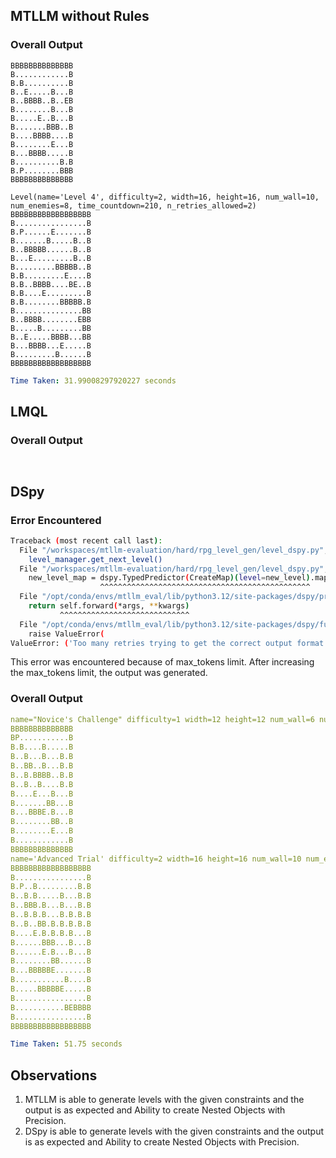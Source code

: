 ## MTLLM  without Rules
### Overall Output
```yamlLevel(name='Level 2', difficulty=1, width=12, height=12, num_wall=6, num_enemies=4, time_countdown=150, n_retries_allowed=3)
BBBBBBBBBBBBBB
B............B
B.B..........B
B..E.....B...B
B..BBBB..B..EB
B........B...B
B.....E..B...B
B.......BBB..B
B....BBBB....B
B........E...B
B...BBBB.....B
B..........B.B
B.P........BBB
BBBBBBBBBBBBBB

Level(name='Level 4', difficulty=2, width=16, height=16, num_wall=10, num_enemies=8, time_countdown=210, n_retries_allowed=2)
BBBBBBBBBBBBBBBBBB
B................B
B.P......E.......B
B.......B.....B..B
B..BBBBB......B..B
B...E.........B..B
B.........BBBBB..B
B.B.........E....B
B.B..BBBB....BE..B
B.B....E.........B
B.B........BBBBB.B
B...............BB
B..BBBB........EBB
B.....B.........BB
B..E.....BBBB...BB
B...BBBB...E.....B
B.........B......B
BBBBBBBBBBBBBBBBBB
```
```yaml
Time Taken: 31.99008297920227 seconds
```

## LMQL 
### Overall Output
```yaml

```

```yaml

```

## DSpy 
### Error Encountered
```bash
Traceback (most recent call last):
  File "/workspaces/mtllm-evaluation/hard/rpg_level_gen/level_dspy.py", line 116, in <module>
    level_manager.get_next_level()
  File "/workspaces/mtllm-evaluation/hard/rpg_level_gen/level_dspy.py", line 78, in get_next_level
    new_level_map = dspy.TypedPredictor(CreateMap)(level=new_level).map
                    ^^^^^^^^^^^^^^^^^^^^^^^^^^^^^^^^^^^^^^^^^^^^^^^
  File "/opt/conda/envs/mtllm_eval/lib/python3.12/site-packages/dspy/primitives/program.py", line 26, in __call__
    return self.forward(*args, **kwargs)
           ^^^^^^^^^^^^^^^^^^^^^^^^^^^^^
  File "/opt/conda/envs/mtllm_eval/lib/python3.12/site-packages/dspy/functional/functional.py", line 235, in forward
    raise ValueError(
ValueError: ('Too many retries trying to get the correct output format. Try simplifying the requirements.', {'map': "ValueError('json output should end with ```')"})
```
This error was encountered because of max_tokens limit.
After increasing the max_tokens limit, the output was generated.

### Overall Output
```yaml
name="Novice's Challenge" difficulty=1 width=12 height=12 num_wall=6 num_enemies=3 time_countdown=280 n_retries_allowed=5
BBBBBBBBBBBBBB
BP...........B
B.B....B.....B
B..B...B...B.B
B..BB..B...B.B
B..B.BBBB..B.B
B..B..B....B.B
B....E...B...B
B.......BB...B
B...BBBE.B...B
B........BB..B
B........E...B
B............B
BBBBBBBBBBBBBB
name='Advanced Trial' difficulty=2 width=16 height=16 num_wall=10 num_enemies=5 time_countdown=240 n_retries_allowed=4
BBBBBBBBBBBBBBBBBB
B................B
B.P..B.........B.B
B..B.B.....B...B.B
B..BBB.B...B...B.B
B..B.B.B...B.B.B.B
B..B..BB.B.B.B.B.B
B....E.B.B.B.B...B
B......BBB...B...B
B......E.B...B...B
B........BB......B
B...BBBBBE.......B
B...........B....B
B.....BBBBBE.....B
B................B
B...........BEBBBB
B................B
BBBBBBBBBBBBBBBBBB
```
```yaml
Time Taken: 51.75 seconds
```

## Observations
1. MTLLM is able to generate levels with the given constraints and the output is as expected and Ability to create Nested Objects with Precision.
2. DSpy is able to generate levels with the given constraints and the output is as expected and Ability to create Nested Objects with Precision.